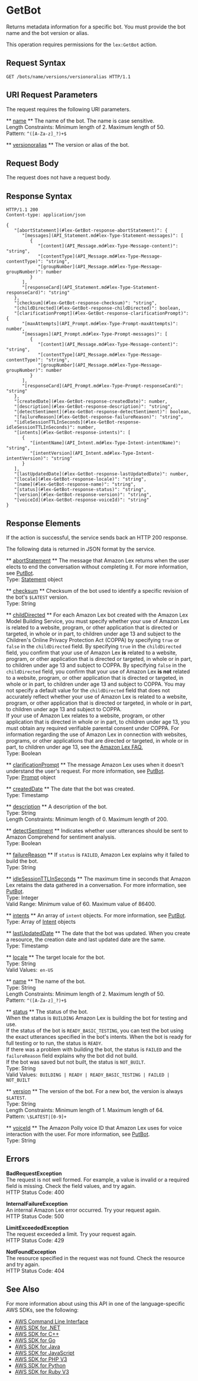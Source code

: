 # GetBot<a name="API_GetBot"></a>

Returns metadata information for a specific bot\. You must provide the bot name and the bot version or alias\. 

 This operation requires permissions for the `lex:GetBot` action\. 

## Request Syntax<a name="API_GetBot_RequestSyntax"></a>

```
GET /bots/name/versions/versionoralias HTTP/1.1
```

## URI Request Parameters<a name="API_GetBot_RequestParameters"></a>

The request requires the following URI parameters\.

 ** [name](#API_GetBot_RequestSyntax) **   <a name="lex-GetBot-request-name"></a>
The name of the bot\. The name is case sensitive\.   
Length Constraints: Minimum length of 2\. Maximum length of 50\.  
Pattern: `^([A-Za-z]_?)+$` 

 ** [versionoralias](#API_GetBot_RequestSyntax) **   <a name="lex-GetBot-request-versionOrAlias"></a>
The version or alias of the bot\.

## Request Body<a name="API_GetBot_RequestBody"></a>

The request does not have a request body\.

## Response Syntax<a name="API_GetBot_ResponseSyntax"></a>

```
HTTP/1.1 200
Content-type: application/json

{
   "[abortStatement](#lex-GetBot-response-abortStatement)": { 
      "[messages](API_Statement.md#lex-Type-Statement-messages)": [ 
         { 
            "[content](API_Message.md#lex-Type-Message-content)": "string",
            "[contentType](API_Message.md#lex-Type-Message-contentType)": "string",
            "[groupNumber](API_Message.md#lex-Type-Message-groupNumber)": number
         }
      ],
      "[responseCard](API_Statement.md#lex-Type-Statement-responseCard)": "string"
   },
   "[checksum](#lex-GetBot-response-checksum)": "string",
   "[childDirected](#lex-GetBot-response-childDirected)": boolean,
   "[clarificationPrompt](#lex-GetBot-response-clarificationPrompt)": { 
      "[maxAttempts](API_Prompt.md#lex-Type-Prompt-maxAttempts)": number,
      "[messages](API_Prompt.md#lex-Type-Prompt-messages)": [ 
         { 
            "[content](API_Message.md#lex-Type-Message-content)": "string",
            "[contentType](API_Message.md#lex-Type-Message-contentType)": "string",
            "[groupNumber](API_Message.md#lex-Type-Message-groupNumber)": number
         }
      ],
      "[responseCard](API_Prompt.md#lex-Type-Prompt-responseCard)": "string"
   },
   "[createdDate](#lex-GetBot-response-createdDate)": number,
   "[description](#lex-GetBot-response-description)": "string",
   "[detectSentiment](#lex-GetBot-response-detectSentiment)": boolean,
   "[failureReason](#lex-GetBot-response-failureReason)": "string",
   "[idleSessionTTLInSeconds](#lex-GetBot-response-idleSessionTTLInSeconds)": number,
   "[intents](#lex-GetBot-response-intents)": [ 
      { 
         "[intentName](API_Intent.md#lex-Type-Intent-intentName)": "string",
         "[intentVersion](API_Intent.md#lex-Type-Intent-intentVersion)": "string"
      }
   ],
   "[lastUpdatedDate](#lex-GetBot-response-lastUpdatedDate)": number,
   "[locale](#lex-GetBot-response-locale)": "string",
   "[name](#lex-GetBot-response-name)": "string",
   "[status](#lex-GetBot-response-status)": "string",
   "[version](#lex-GetBot-response-version)": "string",
   "[voiceId](#lex-GetBot-response-voiceId)": "string"
}
```

## Response Elements<a name="API_GetBot_ResponseElements"></a>

If the action is successful, the service sends back an HTTP 200 response\.

The following data is returned in JSON format by the service\.

 ** [abortStatement](#API_GetBot_ResponseSyntax) **   <a name="lex-GetBot-response-abortStatement"></a>
The message that Amazon Lex returns when the user elects to end the conversation without completing it\. For more information, see [PutBot](API_PutBot.md)\.  
Type: [Statement](API_Statement.md) object

 ** [checksum](#API_GetBot_ResponseSyntax) **   <a name="lex-GetBot-response-checksum"></a>
Checksum of the bot used to identify a specific revision of the bot's `$LATEST` version\.  
Type: String

 ** [childDirected](#API_GetBot_ResponseSyntax) **   <a name="lex-GetBot-response-childDirected"></a>
For each Amazon Lex bot created with the Amazon Lex Model Building Service, you must specify whether your use of Amazon Lex is related to a website, program, or other application that is directed or targeted, in whole or in part, to children under age 13 and subject to the Children's Online Privacy Protection Act \(COPPA\) by specifying `true` or `false` in the `childDirected` field\. By specifying `true` in the `childDirected` field, you confirm that your use of Amazon Lex **is** related to a website, program, or other application that is directed or targeted, in whole or in part, to children under age 13 and subject to COPPA\. By specifying `false` in the `childDirected` field, you confirm that your use of Amazon Lex **is not** related to a website, program, or other application that is directed or targeted, in whole or in part, to children under age 13 and subject to COPPA\. You may not specify a default value for the `childDirected` field that does not accurately reflect whether your use of Amazon Lex is related to a website, program, or other application that is directed or targeted, in whole or in part, to children under age 13 and subject to COPPA\.  
If your use of Amazon Lex relates to a website, program, or other application that is directed in whole or in part, to children under age 13, you must obtain any required verifiable parental consent under COPPA\. For information regarding the use of Amazon Lex in connection with websites, programs, or other applications that are directed or targeted, in whole or in part, to children under age 13, see the [Amazon Lex FAQ\.](https://aws.amazon.com/lex/faqs#data-security)   
Type: Boolean

 ** [clarificationPrompt](#API_GetBot_ResponseSyntax) **   <a name="lex-GetBot-response-clarificationPrompt"></a>
The message Amazon Lex uses when it doesn't understand the user's request\. For more information, see [PutBot](API_PutBot.md)\.   
Type: [Prompt](API_Prompt.md) object

 ** [createdDate](#API_GetBot_ResponseSyntax) **   <a name="lex-GetBot-response-createdDate"></a>
The date that the bot was created\.  
Type: Timestamp

 ** [description](#API_GetBot_ResponseSyntax) **   <a name="lex-GetBot-response-description"></a>
A description of the bot\.  
Type: String  
Length Constraints: Minimum length of 0\. Maximum length of 200\.

 ** [detectSentiment](#API_GetBot_ResponseSyntax) **   <a name="lex-GetBot-response-detectSentiment"></a>
Indicates whether user utterances should be sent to Amazon Comprehend for sentiment analysis\.  
Type: Boolean

 ** [failureReason](#API_GetBot_ResponseSyntax) **   <a name="lex-GetBot-response-failureReason"></a>
If `status` is `FAILED`, Amazon Lex explains why it failed to build the bot\.  
Type: String

 ** [idleSessionTTLInSeconds](#API_GetBot_ResponseSyntax) **   <a name="lex-GetBot-response-idleSessionTTLInSeconds"></a>
The maximum time in seconds that Amazon Lex retains the data gathered in a conversation\. For more information, see [PutBot](API_PutBot.md)\.  
Type: Integer  
Valid Range: Minimum value of 60\. Maximum value of 86400\.

 ** [intents](#API_GetBot_ResponseSyntax) **   <a name="lex-GetBot-response-intents"></a>
An array of `intent` objects\. For more information, see [PutBot](API_PutBot.md)\.  
Type: Array of [Intent](API_Intent.md) objects

 ** [lastUpdatedDate](#API_GetBot_ResponseSyntax) **   <a name="lex-GetBot-response-lastUpdatedDate"></a>
The date that the bot was updated\. When you create a resource, the creation date and last updated date are the same\.   
Type: Timestamp

 ** [locale](#API_GetBot_ResponseSyntax) **   <a name="lex-GetBot-response-locale"></a>
 The target locale for the bot\.   
Type: String  
Valid Values:` en-US` 

 ** [name](#API_GetBot_ResponseSyntax) **   <a name="lex-GetBot-response-name"></a>
The name of the bot\.  
Type: String  
Length Constraints: Minimum length of 2\. Maximum length of 50\.  
Pattern: `^([A-Za-z]_?)+$` 

 ** [status](#API_GetBot_ResponseSyntax) **   <a name="lex-GetBot-response-status"></a>
The status of the bot\.   
When the status is `BUILDING` Amazon Lex is building the bot for testing and use\.  
If the status of the bot is `READY_BASIC_TESTING`, you can test the bot using the exact utterances specified in the bot's intents\. When the bot is ready for full testing or to run, the status is `READY`\.  
If there was a problem with building the bot, the status is `FAILED` and the `failureReason` field explains why the bot did not build\.  
If the bot was saved but not built, the status is `NOT_BUILT`\.  
Type: String  
Valid Values:` BUILDING | READY | READY_BASIC_TESTING | FAILED | NOT_BUILT` 

 ** [version](#API_GetBot_ResponseSyntax) **   <a name="lex-GetBot-response-version"></a>
The version of the bot\. For a new bot, the version is always `$LATEST`\.  
Type: String  
Length Constraints: Minimum length of 1\. Maximum length of 64\.  
Pattern: `\$LATEST|[0-9]+` 

 ** [voiceId](#API_GetBot_ResponseSyntax) **   <a name="lex-GetBot-response-voiceId"></a>
The Amazon Polly voice ID that Amazon Lex uses for voice interaction with the user\. For more information, see [PutBot](API_PutBot.md)\.  
Type: String

## Errors<a name="API_GetBot_Errors"></a>

 **BadRequestException**   
The request is not well formed\. For example, a value is invalid or a required field is missing\. Check the field values, and try again\.  
HTTP Status Code: 400

 **InternalFailureException**   
An internal Amazon Lex error occurred\. Try your request again\.  
HTTP Status Code: 500

 **LimitExceededException**   
The request exceeded a limit\. Try your request again\.  
HTTP Status Code: 429

 **NotFoundException**   
The resource specified in the request was not found\. Check the resource and try again\.  
HTTP Status Code: 404

## See Also<a name="API_GetBot_SeeAlso"></a>

For more information about using this API in one of the language\-specific AWS SDKs, see the following:
+  [AWS Command Line Interface](https://docs.aws.amazon.com/goto/aws-cli/lex-models-2017-04-19/GetBot) 
+  [AWS SDK for \.NET](https://docs.aws.amazon.com/goto/DotNetSDKV3/lex-models-2017-04-19/GetBot) 
+  [AWS SDK for C\+\+](https://docs.aws.amazon.com/goto/SdkForCpp/lex-models-2017-04-19/GetBot) 
+  [AWS SDK for Go](https://docs.aws.amazon.com/goto/SdkForGoV1/lex-models-2017-04-19/GetBot) 
+  [AWS SDK for Java](https://docs.aws.amazon.com/goto/SdkForJava/lex-models-2017-04-19/GetBot) 
+  [AWS SDK for JavaScript](https://docs.aws.amazon.com/goto/AWSJavaScriptSDK/lex-models-2017-04-19/GetBot) 
+  [AWS SDK for PHP V3](https://docs.aws.amazon.com/goto/SdkForPHPV3/lex-models-2017-04-19/GetBot) 
+  [AWS SDK for Python](https://docs.aws.amazon.com/goto/boto3/lex-models-2017-04-19/GetBot) 
+  [AWS SDK for Ruby V3](https://docs.aws.amazon.com/goto/SdkForRubyV3/lex-models-2017-04-19/GetBot) 